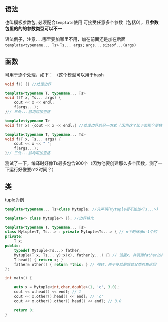 ## 语法
也叫模板参数包, 必须配合`template`使用
可接受任意多个参数（包括0），且**参数包里的的的参数类型可以不一**

语法例子，注意`...`哪里要加哪里不用，加在前面还是加在后面
`template<typename... Ts>`
`Ts... args;`
`args...`
`sizeof...(args)`

## 函数
可用于逐个处理，如下： （这个模型可以用于hash
```c++
void f() {} //处理边界

template<typename T, typename... Ts>
void f(T x, Ts... args) {
    cout << x << endl;
    f(args...);
}// 三处...前均可加空格
```
```c++
template<typename T>
void f(T x) {cout << x << endl;} //处理边界的另一方式 (因为这个比下面那个更特化)

template<typename T, typename... Ts>
void f(T x, Ts... args) {
    cout << x << " ";
    f(args...);
}// 三处...前均可加空格
```

测试了一下，编译时好像Ts最多包含900个（因为他要创建那么多个函数，测了一下运行好像要n^2时间？）

## 类
tuple为例
```c++
template<typename... Ts>class Mytuple; //先声明(Mytuple后不能加<Ts...>)

template<> class Mytuple<> {}; //边界特化

template<typename T, typename... Ts>
class Mytuple<T, Ts...> : private Mytuple<Ts...> { // n个的继承n-1个的
private:
	T x;
public:
	typedef Mytuple<Ts...> father; 
	Mytuple(T x, Ts... y):x(x), father(y...) {} // 设置x，并调用father的构造函数
	T head() { return x; }
	father& other() { return *this; } // 强转，差不多就是将其父类对象返回
};

int main() {

	auto x = Mytuple<int,char,double>(1, 'c', 3.0);
	cout << x.head() << endl; // 1
	cout << x.other().head() << endl; // 'c'
	cout << x.other().other().head() << endl; // 3.0

	return 0;
}
```